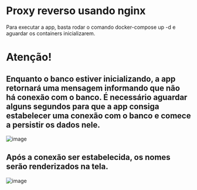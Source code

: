 # Proxy reverso usando nginx

Para executar a app, basta rodar o comando docker-compose up -d e aguardar os containers inicializarem.

# Atenção!
## Enquanto o banco estiver inicializando, a app retornará uma mensagem informando que não há conexão com o banco. É necessário aguardar alguns segundos para que a app consiga estabelecer uma conexão com o banco e comece a persistir os dados nele.

![image](https://github.com/otaviobr/nginx-reverse-proxy/assets/8741661/63fc28cc-b0ec-4a0f-8fdd-3685bcf985ce)

## Após a conexão ser estabelecida, os nomes serão renderizados na tela.

![image](https://github.com/otaviobr/nginx-reverse-proxy/assets/8741661/9081b7e4-125f-45a0-99bf-0b40e75e385c)
